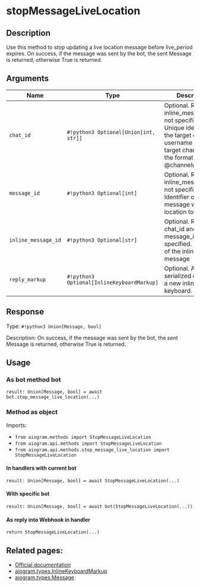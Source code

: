# stopMessageLiveLocation

## Description

Use this method to stop updating a live location message before live_period expires. On success, if the message was sent by the bot, the sent Message is returned, otherwise True is returned.


## Arguments

| Name | Type | Description |
| - | - | - |
| `chat_id` | `#!python3 Optional[Union[int, str]]` | Optional. Required if inline_message_id is not specified. Unique identifier for the target chat or username of the target channel (in the format @channelusername) |
| `message_id` | `#!python3 Optional[int]` | Optional. Required if inline_message_id is not specified. Identifier of the message with live location to stop |
| `inline_message_id` | `#!python3 Optional[str]` | Optional. Required if chat_id and message_id are not specified. Identifier of the inline message |
| `reply_markup` | `#!python3 Optional[InlineKeyboardMarkup]` | Optional. A JSON-serialized object for a new inline keyboard. |



## Response

Type: `#!python3 Union[Message, bool]`

Description: On success, if the message was sent by the bot, the sent Message is returned, otherwise True is returned.


## Usage


### As bot method bot

```python3
result: Union[Message, bool] = await bot.stop_message_live_location(...)
```

### Method as object

Imports:

- `from aiogram.methods import StopMessageLiveLocation`
- `from aiogram.api.methods import StopMessageLiveLocation`
- `from aiogram.api.methods.stop_message_live_location import StopMessageLiveLocation`

#### In handlers with current bot
```python3
result: Union[Message, bool] = await StopMessageLiveLocation(...)
```

#### With specific bot
```python3
result: Union[Message, bool] = await bot(StopMessageLiveLocation(...))
```
#### As reply into Webhook in handler
```python3
return StopMessageLiveLocation(...)
```



## Related pages:

- [Official documentation](https://core.telegram.org/bots/api#stopmessagelivelocation)
- [aiogram.types.InlineKeyboardMarkup](../types/inline_keyboard_markup.md)
- [aiogram.types.Message](../types/message.md)

